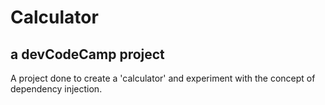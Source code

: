 # Calculator
## a devCodeCamp project
A project done to create a 'calculator' and experiment with the concept of dependency injection.
